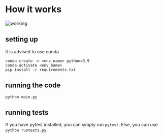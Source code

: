 # How it works

![working](https://i.imgur.com/c1Jswtl.png)

## setting up
It is advised to use conda 
```
conda create -n <env_name> python=3.9
conda activate <env_name>
pip install -r requirements.txt
```

## running the code

```
python main.py
```

## running tests

If you have pytest installed, you can simply run `pytest`. Else, you can use `python runtests.py`.
